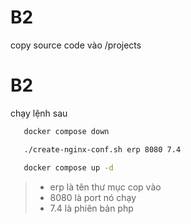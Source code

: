 # B2

copy source code vào /projects

# B2

chạy lệnh sau

```bash
   docker compose down

   ./create-nginx-conf.sh erp 8080 7.4

   docker compose up -d
```

> - erp là tên thư mục cop vào
> - 8080 là port nó chạy
> - 7.4 là phiên bản php
